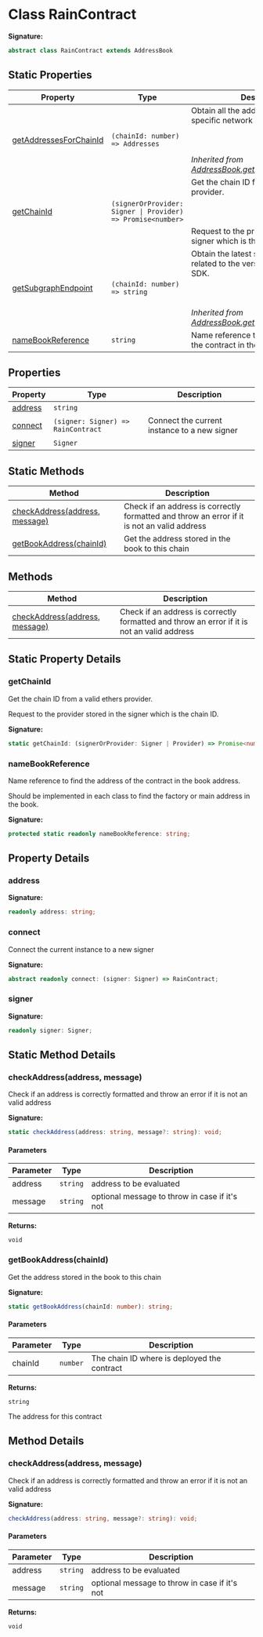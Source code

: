 
# Class RainContract


<b>Signature:</b>

```typescript
abstract class RainContract extends AddressBook 
```

## Static Properties

|  Property | Type | Description |
|  --- | --- | --- |
|  [getAddressesForChainId](./addressbook.md#getAddressesForChainId-property-static) | `(chainId: number) => Addresses` | Obtain all the addresses deployed in a specific network with a chain ID.<br></br><br></br>*Inherited from [AddressBook.getAddressesForChainId](./addressbook.md#getAddressesForChainId-property-static)* |
|  [getChainId](./raincontract.md#getChainId-property-static) | `(signerOrProvider: Signer \| Provider) => Promise<number>` | Get the chain ID from a valid ethers provider.<br></br><br></br>Request to the provider stored in the signer which is the chain ID. |
|  [getSubgraphEndpoint](./addressbook.md#getSubgraphEndpoint-property-static) | `(chainId: number) => string` | Obtain the latest subgraph endpoint related to the version that use the SDK.<br></br><br></br>*Inherited from [AddressBook.getSubgraphEndpoint](./addressbook.md#getSubgraphEndpoint-property-static)* |
|  [nameBookReference](./raincontract.md#nameBookReference-property-static) | `string` | Name reference to find the address of the contract in the book address. |

## Properties

|  Property | Type | Description |
|  --- | --- | --- |
|  [address](./raincontract.md#address-property) | `string` |  |
|  [connect](./raincontract.md#connect-property) | `(signer: Signer) => RainContract` | Connect the current instance to a new signer |
|  [signer](./raincontract.md#signer-property) | `Signer` |  |

## Static Methods

|  Method | Description |
|  --- | --- |
|  [checkAddress(address, message)](./raincontract.md#checkAddress-method-static-1) | Check if an address is correctly formatted and throw an error if it is not an valid address |
|  [getBookAddress(chainId)](./raincontract.md#getBookAddress-method-static-1) | Get the address stored in the book to this chain |

## Methods

|  Method | Description |
|  --- | --- |
|  [checkAddress(address, message)](./raincontract.md#checkAddress-method-1) | Check if an address is correctly formatted and throw an error if it is not an valid address |

## Static Property Details

<a id="getChainId-property-static"></a>

### getChainId

Get the chain ID from a valid ethers provider.

Request to the provider stored in the signer which is the chain ID.

<b>Signature:</b>

```typescript
static getChainId: (signerOrProvider: Signer | Provider) => Promise<number>;
```

<a id="nameBookReference-property-static"></a>

### nameBookReference

Name reference to find the address of the contract in the book address.

Should be implemented in each class to find the factory or main address in the book.

<b>Signature:</b>

```typescript
protected static readonly nameBookReference: string;
```

## Property Details

<a id="address-property"></a>

### address

<b>Signature:</b>

```typescript
readonly address: string;
```

<a id="connect-property"></a>

### connect

Connect the current instance to a new signer

<b>Signature:</b>

```typescript
abstract readonly connect: (signer: Signer) => RainContract;
```

<a id="signer-property"></a>

### signer

<b>Signature:</b>

```typescript
readonly signer: Signer;
```

## Static Method Details

<a id="checkAddress-method-static-1"></a>

### checkAddress(address, message)

Check if an address is correctly formatted and throw an error if it is not an valid address

<b>Signature:</b>

```typescript
static checkAddress(address: string, message?: string): void;
```

#### Parameters

|  Parameter | Type | Description |
|  --- | --- | --- |
|  address | `string` | address to be evaluated |
|  message | `string` | optional message to throw in case if it's not |

<b>Returns:</b>

`void`

<a id="getBookAddress-method-static-1"></a>

### getBookAddress(chainId)

Get the address stored in the book to this chain

<b>Signature:</b>

```typescript
static getBookAddress(chainId: number): string;
```

#### Parameters

|  Parameter | Type | Description |
|  --- | --- | --- |
|  chainId | `number` | The chain ID where is deployed the contract |

<b>Returns:</b>

`string`

The address for this contract

## Method Details

<a id="checkAddress-method-1"></a>

### checkAddress(address, message)

Check if an address is correctly formatted and throw an error if it is not an valid address

<b>Signature:</b>

```typescript
checkAddress(address: string, message?: string): void;
```

#### Parameters

|  Parameter | Type | Description |
|  --- | --- | --- |
|  address | `string` | address to be evaluated |
|  message | `string` | optional message to throw in case if it's not |

<b>Returns:</b>

`void`

